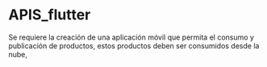 # APIS_flutter
Se requiere la creación de una aplicación móvil que permita el consumo y publicación de productos, estos productos deben ser consumidos desde la nube,
